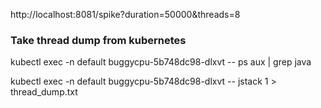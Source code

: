 http://localhost:8081/spike?duration=50000&threads=8
### Take thread dump from kubernetes 

kubectl exec -n default buggycpu-5b748dc98-dlxvt -- ps aux | grep java

kubectl exec -n default buggycpu-5b748dc98-dlxvt -- jstack 1 > thread_dump.txt
